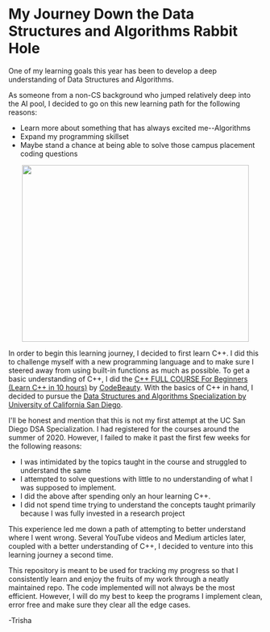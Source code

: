 # My Journey Down the Data Structures and Algorithms Rabbit Hole

One of my learning goals this year has been to develop a deep understanding of Data Structures and Algorithms. 

As someone from a non-CS background who jumped relatively deep into the AI pool, I decided to go on this new learning path for the following reasons:
* Learn more about something that has always excited me--Algorithms
* Expand my programming skillset
* Maybe stand a chance at being able to solve those campus placement coding questions 

<p align="center">
  <img src="https://user-images.githubusercontent.com/56964258/122552247-b1df5a80-d053-11eb-9027-41724904e616.jpg" width="450" height="350" />
</p>


In order to begin this learning journey, I decided to first learn C++. I did this to challenge myself with a new programming language and to make sure I steered away from using built-in functions as much as possible. To get a basic understanding of C++, I did the [C++ FULL COURSE For Beginners (Learn C++ in 10 hours)](https://www.youtube.com/watch?v=GQp1zzTwrIg&list=RDCMUCl5-BV9aRaeDVohpE4sqJiQ&start_radio=1 "C++ FULL COURSE For Beginners (Learn C++ in 10 hours)") by [CodeBeauty](https://www.youtube.com/c/CodeBeauty/featured "CodeBeauty"). With the basics of C++ in hand, I decided to pursue the [Data Structures and Algorithms Specialization by University of California San Diego](https://www.coursera.org/specializations/data-structures-algorithms "Data Structures and Algorithms Specialization by University of California San Diego"). 

I'll be honest and mention that this is not my first attempt at the UC San Diego DSA Specialization. I had registered for the courses around the summer of 2020. However, I failed to make it past the first few weeks for the following reasons:
* I was intimidated by the topics taught in the course and struggled to understand the same
* I attempted to solve questions with little to no understanding of what I was supposed to implement.
* I did the above after spending only an hour learning C++.
* I did not spend time trying to understand the concepts taught primarily because I was fully invested in a research project

This experience led me down a path of attempting to better understand where I went wrong. 
Several YouTube videos and Medium articles later, coupled with a better understanding of C++, I decided to venture into this learning journey a second time.

This repository is meant to be used for tracking my progress so that I consistently learn and enjoy the fruits of my work through a neatly maintained repo. 
The code implemented will not always be the most efficient. However, I will do my best to keep the programs I implement clean, error free and make sure they clear all the edge cases. 

-Trisha
